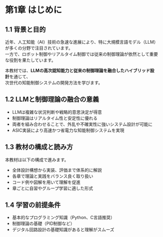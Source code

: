 # 第1章 はじめに

## 1.1 背景と目的

近年、人工知能（AI）技術の急速な進展により、特に大規模言語モデル（LLM）が多くの分野で注目されています。  
一方で、ロボット制御やリアルタイム制御では従来の制御理論が依然として重要な役割を果たしています。  

本教材では、**LLMの高次認知能力と従来の制御理論を融合したハイブリッド設計**を通じて、  
次世代の知能制御システムの開発方法を学びます。  

## 1.2 LLMと制御理論の融合の意義

- LLMは複雑な状況判断や戦略的意思決定が得意  
- 制御理論はリアルタイム性と安定性に優れる  
- 両者を組み合わせることで、外乱や不確実性に強いシステム設計が可能に  
- ASIC実装により高速かつ省電力な知能制御システムを実現  

## 1.3 教材の構成と読み方

本教材は以下の構成で進みます。  

- 全体設計構想から実装、評価まで体系的に解説  
- 各章で理論と実践をバランス良く取り扱い  
- コード例や図解を用いて理解を促進  
- 章ごとに自習やグループ学習に適した形式  

## 1.4 学習の前提条件

- 基本的なプログラミング知識（Python、C言語推奨）  
- 制御理論の基礎（PID制御など）  
- デジタル回路設計の基礎知識があると理解がスムーズ  

